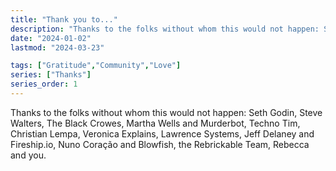 ```yaml
---
title: "Thank you to..."
description: "Thanks to the folks without whom this would not happen: Seth Godin, Steve Walters, The Black Crowes, Martha Wells and Murderbot, Techno Tim, Christian Lempa, Veronica Explains, Lawrence Systems, Jeff Delaney and Fireship.io, Nuno Coração and Blowfish, the Rebrickable Team, Rebecca and you."
date: "2024-01-02"
lastmod: "2024-03-23"

tags: ["Gratitude","Community","Love"]
series: ["Thanks"]
series_order: 1
---
```


Thanks to the folks without whom this would not happen: Seth Godin, Steve Walters, The Black Crowes, Martha Wells and Murderbot, Techno Tim, Christian Lempa, Veronica Explains, Lawrence Systems, Jeff Delaney and Fireship.io, Nuno Coração and Blowfish, the Rebrickable Team, Rebecca and you.
